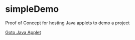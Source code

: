 # simpleDemo
Proof of Concept for hosting Java applets to demo a project

[Goto Java Applet](simpleDemo.html)
